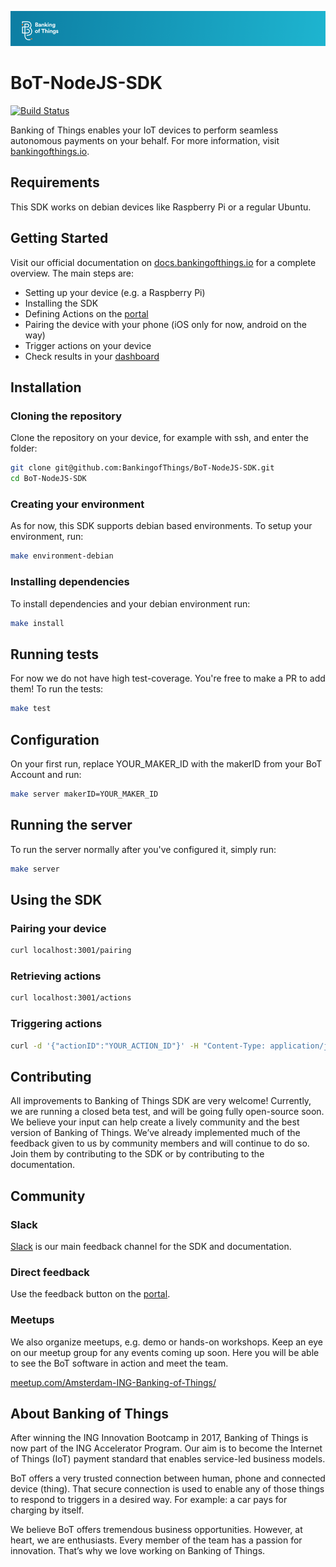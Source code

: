 ![Banking of Things Header](readme-header.png)

# BoT-NodeJS-SDK

[![Build Status](https://travis-ci.com/BankingofThings/BoT-NodeJS-SDK.svg?token=ic37boNh1zbtjppb1zLc&branch=master)](https://travis-ci.com/BankingofThings/BoT-NodeJS-SDK)

[comment]: # (Todo replace build status with open source one)

Banking of Things enables your IoT devices to perform seamless autonomous payments on your behalf. 
For more information, visit [bankingofthings.io](https://bankingofthings.io/).

## Requirements
This SDK works on debian devices like Raspberry Pi or a regular Ubuntu.

## Getting Started
Visit our official documentation on [docs.bankingofthings.io](http://docs.bankingofthings.io/) for a complete overview. 
The main steps are:
- Setting up your device (e.g. a Raspberry Pi)
- Installing the SDK
- Defining Actions on the [portal](https://portal.bankingofthings.io/)
- Pairing the device with your phone (iOS only for now, android on the way)
- Trigger actions on your device
- Check results in your [dashboard](https://portal.bankingofthings.io/)


## Installation
### Cloning the repository
Clone the repository on your device, for example with ssh, and enter the folder:
```bash
git clone git@github.com:BankingofThings/BoT-NodeJS-SDK.git
cd BoT-NodeJS-SDK
```

### Creating your environment
As for now, this SDK supports debian based environments. To setup your environment, run:
```bash
make environment-debian
```

### Installing dependencies
To install dependencies and your debian environment run:
```bash 
make install
```


## Running tests
For now we do not have high test-coverage. You're free to make a PR to add them! To run the tests:
```bash
make test
```


## Configuration
On your first run, replace YOUR_MAKER_ID with the makerID from your BoT Account and run:
```bash
make server makerID=YOUR_MAKER_ID
```


## Running the server
To run the server normally after you've configured it, simply run:
```bash
make server
``` 


## Using the SDK

### Pairing your device
```bash
curl localhost:3001/pairing
```

### Retrieving actions
```bash
curl localhost:3001/actions
```

### Triggering actions
```bash
curl -d '{"actionID":"YOUR_ACTION_ID"}' -H "Content-Type: application/json" -X POST http://localhost:3001/actions
```


## Contributing
All improvements to Banking of Things SDK are very welcome! Currently, we are running a closed beta test, and will be 
going fully open-source soon. We believe your input can help create a lively community and the best version of Banking 
of Things. We’ve already implemented much of the feedback given to us by community members and will continue to do so. 
Join them by contributing to the SDK or by contributing to the documentation.


## Community

### Slack
[Slack](https://bit.ly/JoinBoTSlack) is our main feedback channel for the SDK and documentation.

### Direct feedback
Use the feedback button on the [portal](https://portal.bankingofthings.io/).

### Meetups
We also organize meetups, e.g. demo or hands-on workshops. Keep an eye on our meetup group for any events coming up soon. 
Here you will be able to see the BoT software in action and meet the team.  

[meetup.com/Amsterdam-ING-Banking-of-Things/](https://meetup.com/Amsterdam-ING-Banking-of-Things/)


## About Banking of Things
After winning the ING Innovation Bootcamp in 2017, Banking of Things is now part of the ING Accelerator Program. 
Our aim is to become the Internet of Things (IoT) payment standard that enables service-led business models.

BoT offers a very trusted connection between human, phone and connected device (thing).
That secure connection is used to enable any of those things to respond to triggers in a desired way. 
For example: a car pays for charging by itself.

We believe BoT offers tremendous business opportunities. However, at heart, we are enthusiasts.
Every member of the team has a passion for innovation. That’s why we love working on Banking of Things. 
